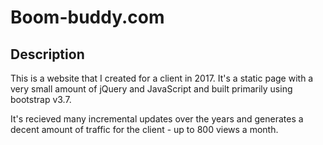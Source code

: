 # Boom-buddy.com


## Description

This is a website that I created for a client in 2017. It's a static page with a very small amount of jQuery and JavaScript and built primarily using bootstrap v3.7. 

It's recieved many incremental updates over the years and generates a decent amount of traffic for the client - up to 800 views a month.
